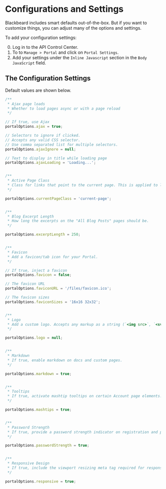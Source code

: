 # Configurations and Settings

Blackbeard includes smart defaults out-of-the-box. But if you want to customize things, you can adjust many of the options and settings.

To add your configuration settings:

0. Log in to the API Control Center.
0. To to  `Manage > Portal` and click on `Portal Settings`.
0. Add your settings under the `Inline Javascript` section in the `Body JavaScript` field.

## The Configuration Settings

Default values are shown below.

```js
/**
 * Ajax page loads
 * Whether to load pages async or with a page reload
 */

// If true, use Ajax
portalOptions.ajax = true;

// Selectors to ignore if clicked.
// Accepts any valid CSS selector.
// Use comma separated list for multiple selectors.
portalOptions.ajaxIgnore = null;

// Text to display in title while loading page
portalOptions.ajaxLoading = 'Loading...';


/**
 * Active Page Class
 * Class for links that point to the current page. This is applied to links in the primary, secondary, and user navigation menus, as well as the documentation submenu on documentation pages.
 */

portalOptions.currentPageClass = 'current-page';


/**
 * Blog Excerpt Length
 * How long the excerpts on the "All Blog Posts" pages should be.
 */

portalOptions.excerptLength = 250;


/**
 * Favicon
 * Add a favicon/tab icon for your Portal.
 */

// If true, inject a favicon
portalOptions.favicon = false;

// The favicon URL
portalOptions.faviconURL = '/files/favicon.ico';

// The favicon sizes
portalOptions.faviconSizes = '16x16 32x32';


/**
 * Logo
 * Add a custom logo. Accepts any markup as a string (`<img src>`, `<svg></svg>`, etc.).
 */

portalOptions.logo = null;


/**
 * Markdown
 * If true, enable markdown on docs and custom pages.
 */

portalOptions.markdown = true;


/**
 * Tooltips
 * If true, activate mashtip tooltips on certain Account page elements.
 */

portalOptions.mashtips = true;


/**
 * Password Strength
 * If true, provide a password strength indicator on registration and password change pages.
 */

portalOptions.passwordStrength = true;


/**
 * Responsive Design
 * If true, include the viewport resizing meta tag required for responsively designed sites.
 */

portalOptions.responsive = true;
```